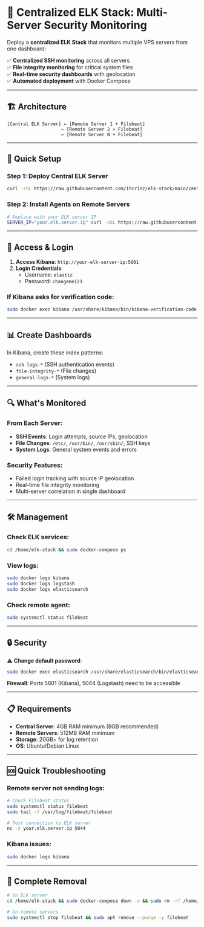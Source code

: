# 🚀 Centralized ELK Stack: Multi-Server Security Monitoring

Deploy a **centralized ELK Stack** that monitors multiple VPS servers from one dashboard:

✅ **Centralized SSH monitoring** across all servers  
✅ **File integrity monitoring** for critical system files  
✅ **Real-time security dashboards** with geolocation  
✅ **Automated deployment** with Docker Compose

---

## 🏗️ Architecture

```
[Central ELK Server] ← [Remote Server 1 + Filebeat]
                    ← [Remote Server 2 + Filebeat]  
                    ← [Remote Server N + Filebeat]
```

---

## 🚀 Quick Setup

### Step 1: Deploy Central ELK Server
```bash
curl -sSL https://raw.githubusercontent.com/Incrisz/elk-stack/main/central-elk-setup.sh | bash
```

### Step 2: Install Agents on Remote Servers
```bash
# Replace with your ELK server IP
SERVER_IP="your.elk.server.ip" curl -sSL https://raw.githubusercontent.com/Incrisz/elk-stack/main/remote-agent-setup.sh | bash
```

---

## 🔐 Access & Login

1. **Access Kibana**: `http://your-elk-server-ip:5601`
2. **Login Credentials**:
   - Username: `elastic`
   - Password: `changeme123`

### If Kibana asks for verification code:
```bash
sudo docker exec kibana /usr/share/kibana/bin/kibana-verification-code
```

---

## 📊 Create Dashboards

In Kibana, create these index patterns:
- `ssh-logs-*` (SSH authentication events)
- `file-integrity-*` (File changes)
- `general-logs-*` (System logs)

---

## 🔍 What's Monitored

### From Each Server:
- **SSH Events**: Login attempts, source IPs, geolocation
- **File Changes**: `/etc/`, `/usr/bin/`, `/usr/sbin/`, SSH keys
- **System Logs**: General system events and errors

### Security Features:
- Failed login tracking with source IP geolocation
- Real-time file integrity monitoring
- Multi-server correlation in single dashboard

---

## 🛠️ Management

### Check ELK services:
```bash
cd /home/elk-stack && sudo docker-compose ps
```

### View logs:
```bash
sudo docker logs kibana
sudo docker logs logstash
sudo docker logs elasticsearch
```

### Check remote agent:
```bash
sudo systemctl status filebeat
```

---

## 🔒 Security

⚠️ **Change default password**:
```bash
sudo docker exec elasticsearch /usr/share/elasticsearch/bin/elasticsearch-reset-password -u elastic
```

**Firewall**: Ports 5601 (Kibana), 5044 (Logstash) need to be accessible

---

## 📋 Requirements

- **Central Server**: 4GB RAM minimum (8GB recommended)
- **Remote Servers**: 512MB RAM minimum
- **Storage**: 20GB+ for log retention
- **OS**: Ubuntu/Debian Linux

---

## 🆘 Quick Troubleshooting

### Remote server not sending logs:
```bash
# Check Filebeat status
sudo systemctl status filebeat
sudo tail -f /var/log/filebeat/filebeat

# Test connection to ELK server
nc -z your.elk.server.ip 5044
```

### Kibana issues:
```bash
sudo docker logs kibana
```

---

## 🧹 Complete Removal

```bash
# On ELK server
cd /home/elk-stack && sudo docker-compose down -v && sudo rm -rf /home/elk-stack

# On remote servers  
sudo systemctl stop filebeat && sudo apt remove --purge -y filebeat
```